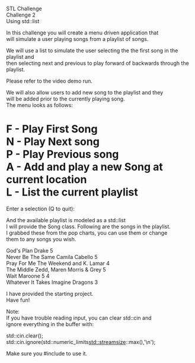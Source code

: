 STL Challenge  
Challenge 2  
Using std::list  

In this challenge you will create a menu driven application that  
will simulate a user playing songs from a playlist of songs.  

We will use a list to simulate the user selecting the the first song in the playlist and  
then selecting next and previous to play forward of backwards through the  
playlist.  

Please refer to the video demo run.  

We will also allow users to add new song to the playlist and they  
will be added prior to the currently playing song.  
The menu looks as follows:  

F - Play First Song  
N - Play Next song  
P - Play Previous song  
A - Add and play a new Song at current location  
L - List the current playlist  
========================  
Enter a selection (Q to quit):  

And the available playlist is modeled as a std::list<Song>  
I will provide the Song class. Following are the songs in the playlist.  
I grabbed these from the pop charts, you can use them or change  
them to any songs you wish.  

God's Plan                  Drake                                       5  
Never Be The Same   Camila Cabello                         5  
Pray For Me               The Weekend and K. Lamar      4  
The Middle                Zedd, Maren Morris & Grey     5  
Wait                           Maroone 5                                4  
Whatever It Takes      Imagine Dragons                      3  

I have provided the starting project.  
Have fun!  

Note:  
If you have trouble reading input, you can clear std::cin and  
ignore everything in the buffer with:  

std::cin.clear();  
std::cin.ignore(std::numeric_limits<std::streamsize>::max(),'\n');  

Make sure you #include <limits> to use it.  

